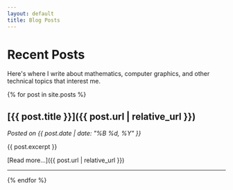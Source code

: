 ```yaml
---
layout: default
title: Blog Posts
---
```


# Recent Posts

Here's where I write about mathematics, computer graphics, and other technical topics that interest me.

{% for post in site.posts %}
  ## [{{ post.title }}]({{ post.url | relative_url }})
  *Posted on {{ post.date | date: "%B %d, %Y" }}*
  
  {{ post.excerpt }}
  
  [Read more...]({{ post.url | relative_url }})
  
  ---
{% endfor %}